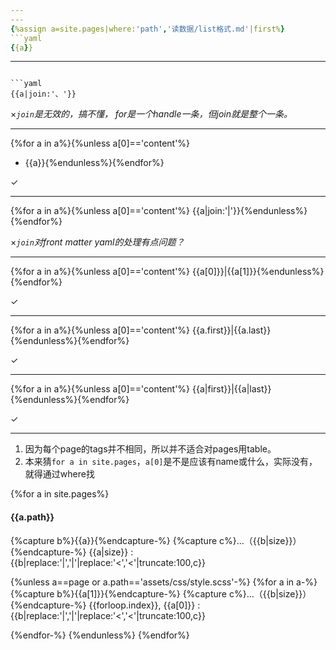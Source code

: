 ```yaml
---
---
{%assign a=site.pages|where:'path','读数据/list格式.md'|first%}
```yaml
{{a}}
```

---
```

```yaml
{{a|join:'、'}}
```
×*`join`是无效的，搞不懂，
for是一个handle一条，但join就是整个一条。*

---
{%for a in a%}{%unless a[0]=='content'%}
- {{a}}{%endunless%}{%endfor%}

✓

---
{%for a in a%}{%unless a[0]=='content'%}
{{a|join:'|'}}{%endunless%}{%endfor%}

×*`join`对front matter yaml的处理有点问题？*

---
{%for a in a%}{%unless a[0]=='content'%}
{{a[0]}}|{{a[1]}}{%endunless%}{%endfor%}

✓

---
{%for a in a%}{%unless a[0]=='content'%}
{{a.first}}|{{a.last}}{%endunless%}{%endfor%}

✓

---
{%for a in a%}{%unless a[0]=='content'%}
{{a|first}}|{{a|last}}{%endunless%}{%endfor%}

✓

---
1. 因为每个page的tags并不相同，所以并不适合对pages用table。
2. 本来猜`for a in site.pages`，`a[0]`是不是应该有name或什么，实际没有，
就得通过where找

{%for a in site.pages%}
#### {{a.path}}
{%capture b%}{{a}}{%endcapture-%}
{%capture c%}…（{{b|size}}）{%endcapture-%}
{{a|size}}
: {{b|replace:'|','&vert;'|replace:'<','&lt;'|truncate:100,c}}

{%unless a==page or a.path=='assets/css/style.scss'-%}
{%for a in a-%}
{%capture b%}{{a[1]}}{%endcapture-%}
{%capture c%}…（{{b|size}}）{%endcapture-%}
{{forloop.index}}, {{a[0]}}
: {{b|replace:'|','&vert;'|replace:'<','&lt;'|truncate:100,c}}

{%endfor-%}
{%endunless%}
{%endfor%}
